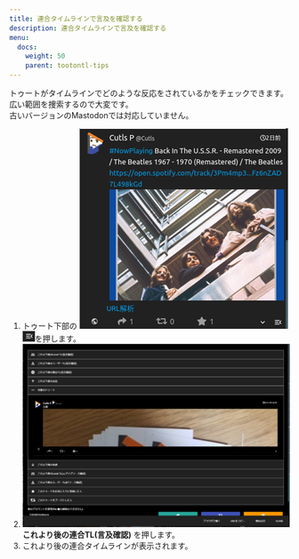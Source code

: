 ```yaml
---
title: 連合タイムラインで言及を確認する
description: 連合タイムラインで言及を確認する
menu:
  docs:
    weight: 50
    parent: tootontl-tips
---
```


トゥートがタイムラインでどのような反応をされているかをチェックできます。広い範囲を捜索するので大変です。  
古いバージョンのMastodonでは対応していません。

1. トゥート下部の ![toottl1](https://raw.githubusercontent.com/cutls/TheDeskDocs/master/media/toottl1.png) ![toottl6](https://raw.githubusercontent.com/cutls/TheDeskDocs/master/media/toottl6.png)を押します。
2. ![toottl11](https://raw.githubusercontent.com/cutls/TheDeskDocs/master/media/toottl11.png) **これより後の連合TL\(言及確認\)** を押します。
3. これより後の連合タイムラインが表示されます。